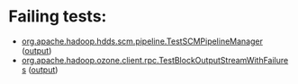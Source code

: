 # Failing tests: 

 * [org.apache.hadoop.hdds.scm.pipeline.TestSCMPipelineManager](hadoop-ozone/integration-test/org.apache.hadoop.hdds.scm.pipeline.TestSCMPipelineManager.txt) ([output](hadoop-ozone/integration-test/org.apache.hadoop.hdds.scm.pipeline.TestSCMPipelineManager-output.txt/))
 * [org.apache.hadoop.ozone.client.rpc.TestBlockOutputStreamWithFailures](hadoop-ozone/integration-test/org.apache.hadoop.ozone.client.rpc.TestBlockOutputStreamWithFailures.txt) ([output](hadoop-ozone/integration-test/org.apache.hadoop.ozone.client.rpc.TestBlockOutputStreamWithFailures-output.txt/))
